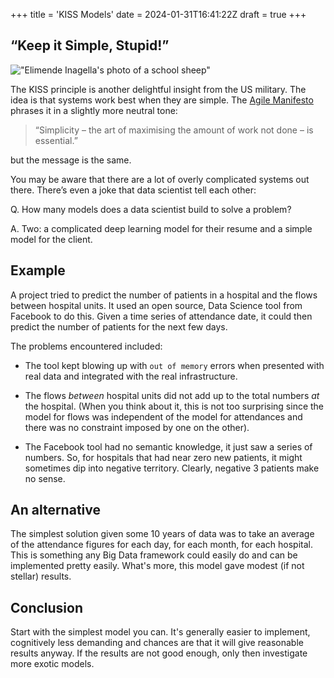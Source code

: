 +++
title = 'KISS Models'
date = 2024-01-31T16:41:22Z
draft = true
+++

## “Keep it Simple, Stupid!”

!["Elimende Inagella's photo of a school sheep"](/img/blog/KISS.jpg)

The KISS principle is another delightful insight from the US military. The idea is that systems work best when they are simple. The [Agile Manifesto](https://agilemanifesto.org/) phrases it in a slightly more neutral tone:

> “Simplicity – the art of maximising the amount of work not done – is essential.”

but the message is the same. 

You may be aware that there are a lot of overly complicated systems out there. There’s even a joke that data scientist tell each other: 

Q. How many models does a data scientist build to solve a problem?

A. Two: a complicated deep learning model for their resume and a simple model for the client.

## Example

A project tried to predict the number of patients in a hospital and the flows between hospital units.
It used an open source, Data Science tool from Facebook to do this.
Given a time series of attendance date, it could then predict the number of patients for the next few days. 

The problems encountered included:

- The tool kept blowing up with `out of memory` errors when presented with real data and integrated with the real infrastructure.

- The flows *between* hospital units did not add up to the total numbers *at* the hospital. (When you think about it, this is not too surprising since the model for flows was independent of the model for attendances and there was no constraint imposed by one on the other).

- The Facebook tool had no semantic knowledge, it just saw a series of numbers. So, for hospitals that had near zero new patients, it might sometimes dip into negative territory. Clearly, negative 3 patients make no sense.

## An alternative

The simplest solution given some 10 years of data was to take an average of the attendance figures for each day, for each month, for each hospital. 
This is something any Big Data framework could easily do and can be implemented pretty easily.
What's more, this model gave modest (if not stellar) results.

## Conclusion

Start with the simplest model you can. It's generally easier to implement, cognitively less demanding and chances are that it will give reasonable results anyway. If the results are not good enough, only then investigate more exotic models.
